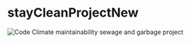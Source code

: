 # stayCleanProjectNew
![Code Climate maintainability](https://img.shields.io/codeclimate/maintainability/cathyAkoth/stayCleanProjectNew?label=maintain&style=flat-square)
sewage and garbage project

